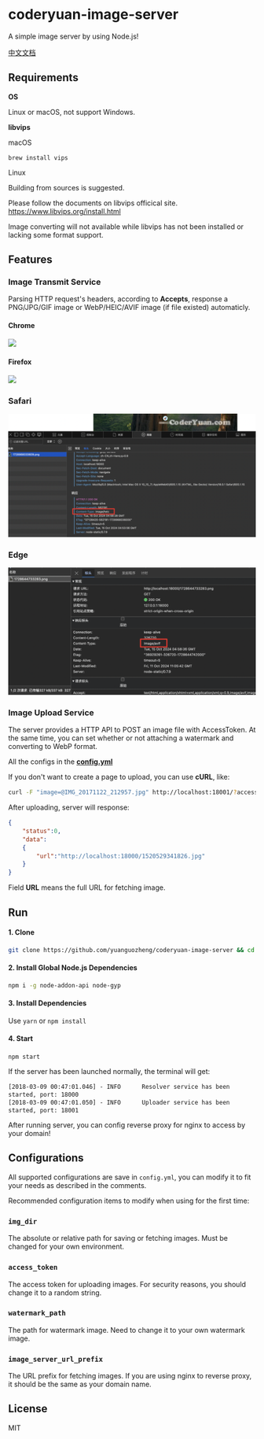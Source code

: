 # coderyuan-image-server

A simple image server by using Node.js!

[中文文档](README_cn.md)

## Requirements

**OS**

Linux or macOS, not support Windows.

**libvips**

macOS

    brew install vips

Linux

Building from sources is suggested.
   
Please follow the documents on libvips officical site. https://www.libvips.org/install.html

Image converting will not available while libvips has not been installed or lacking some format support.

## Features

### Image Transmit Service

Parsing HTTP request's headers, according to **Accepts**, response a PNG/JPG/GIF image or WebP/HEIC/AVIF image (if file existed) automaticly.

#### Chrome

![](art/chrome.png)

#### Firefox

![](art/firefox.png)

### Safari

![](art/safari.png)

### Edge

![](art/edge.png)

### Image Upload Service

The server provides a HTTP API to POST an image file with AccessToken. At the same time, you can set whether or not attaching a watermark and converting to WebP format.

All the configs in the **[config.yml](config.yml)**

If you don't want to create a page to upload, you can use **cURL**, like: 
```bash
curl -F "image=@IMG_20171122_212957.jpg" http://localhost:18001/?accessToken=000&nomark=0   # nomark=1 if you don't want to attach water mark.
```
After uploading, server will response:
````json
{
    "status":0,
    "data":
    {
        "url":"http://localhost:18000/1520529341826.jpg"
    }
}
````
Field **URL** means the full URL for fetching image.


## Run

#### 1. Clone

```bash
git clone https://github.com/yuanguozheng/coderyuan-image-server && cd coderyuan-image-server
```

#### 2. Install Global Node.js Dependencies

```bash
npm i -g node-addon-api node-gyp
```

#### 3. Install Dependencies

Use ```yarn``` or ```npm install```

#### 4. Start

```npm start```


If the server has been launched normally, the terminal will get:

```
[2018-03-09 00:47:01.046] - INFO	  Resolver service has been started, port: 18000
[2018-03-09 00:47:01.050] - INFO	  Uploader service has been started, port: 18001
```

After running server, you can config reverse proxy for nginx to access by your domain!

## Configurations

All supported configurations are save in `config.yml`, you can modify it to fit your needs as described in the comments.

Recommended configuration items to modify when using for the first time:

### `img_dir`

The absolute or relative path for saving or fetching images. Must be changed for your own environment.

### `access_token`

The access token for uploading images. For security reasons, you should change it to a random string.

### `watermark_path`

The path for watermark image. Need to change it to your own watermark image.

### `image_server_url_prefix`

The URL prefix for fetching images. If you are using nginx to reverse proxy, it should be the same as your domain name.

## License

MIT
